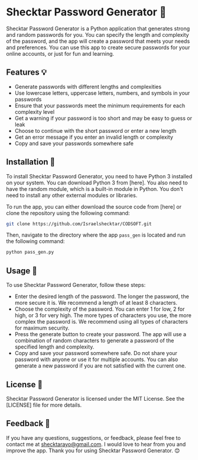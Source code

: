 # Shecktar Password Generator 🚀

Shecktar Password Generator is a Python application that generates strong and random passwords for you. You can specify the length and complexity of the password, and the app will create a password that meets your needs and preferences. You can use this app to create secure passwords for your online accounts, or just for fun and learning.

## Features 💡

- Generate passwords with different lengths and complexities
- Use lowercase letters, uppercase letters, numbers, and symbols in your passwords
- Ensure that your passwords meet the minimum requirements for each complexity level
- Get a warning if your password is too short and may be easy to guess or leak
- Choose to continue with the short password or enter a new length
- Get an error message if you enter an invalid length or complexity
- Copy and save your passwords somewhere safe

## Installation 🔧

To install Shecktar Password Generator, you need to have Python 3 installed on your system. You can download Python 3 from [here]. You also need to have the random module, which is a built-in module in Python. You don't need to install any other external modules or libraries.

To run the app, you can either download the source code from [here] or clone the repository using the following command:

```bash
git clone https://github.com/Israelshecktar/CODSOFT.git
```

Then, navigate to the directory where the app ```pass_gen``` is located and run the following command:

```bash
python pass_gen.py
```

## Usage 🚀

To use Shecktar Password Generator, follow these steps:

- Enter the desired length of the password. The longer the password, the more secure it is. We recommend a length of at least 8 characters.
- Choose the complexity of the password. You can enter 1 for low, 2 for high, or 3 for very high. The more types of characters you use, the more complex the password is. We recommend using all types of characters for maximum security.
- Press the generate button to create your password. The app will use a combination of random characters to generate a password of the specified length and complexity.
- Copy and save your password somewhere safe. Do not share your password with anyone or use it for multiple accounts. You can also generate a new password if you are not satisfied with the current one.

## License 📝

Shecktar Password Generator is licensed under the MIT License. See the [LICENSE] file for more details.

## Feedback 📮

If you have any questions, suggestions, or feedback, please feel free to contact me at shecktarayo@gmail.com. I would love to hear from you and improve the app. Thank you for using Shecktar Password Generator. 😊
